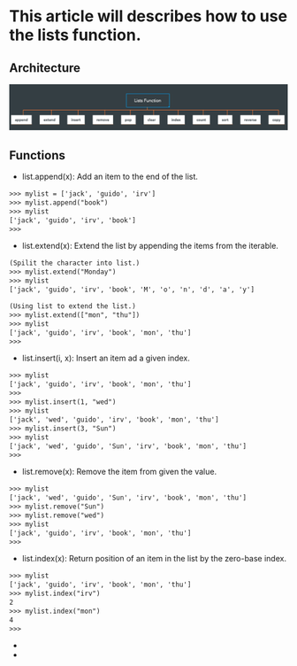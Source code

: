 # This article will describes how to use the lists function.

## Architecture
![alt text](https://github.com/reumng120/Python_basic/blob/main/lists_function/lists_function.png?raw=true)

## Functions
- list.append(x): Add an item to the end of the list.
```
>>> mylist = ['jack', 'guido', 'irv']
>>> mylist.append("book")
>>> mylist
['jack', 'guido', 'irv', 'book']
>>> 
```
- list.extend(x): Extend the list by appending the items from the iterable.
```
(Spilit the character into list.)
>>> mylist.extend("Monday")
>>> mylist
['jack', 'guido', 'irv', 'book', 'M', 'o', 'n', 'd', 'a', 'y']
```
```
(Using list to extend the list.)
>>> mylist.extend(["mon", "thu"])
>>> mylist
['jack', 'guido', 'irv', 'book', 'mon', 'thu']
>>>
```
- list.insert(i, x): Insert an item ad a given index.
```
>>> mylist
['jack', 'guido', 'irv', 'book', 'mon', 'thu']
>>> 
>>> mylist.insert(1, "wed")
>>> mylist
['jack', 'wed', 'guido', 'irv', 'book', 'mon', 'thu']
>>> mylist.insert(3, "Sun")
>>> mylist
['jack', 'wed', 'guido', 'Sun', 'irv', 'book', 'mon', 'thu']
>>> 
```
- list.remove(x): Remove the item from given the value.
```
>>> mylist
['jack', 'wed', 'guido', 'Sun', 'irv', 'book', 'mon', 'thu']
>>> mylist.remove("Sun")
>>> mylist.remove("wed")
>>> mylist
['jack', 'guido', 'irv', 'book', 'mon', 'thu']
>>> 
```
- list.index(x): Return position of an item in the list by the zero-base index.
```
>>> mylist
['jack', 'guido', 'irv', 'book', 'mon', 'thu']
>>> mylist.index("irv")
2
>>> mylist.index("mon")
4
>>> 
```
- 
- 
